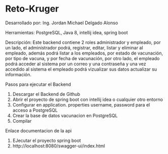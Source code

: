 # Reto-Kruger
Desarrollado por: Ing. Jordan Michael Delgado Alonso

Herramientas: PostgreSQL, Java 8, intellij idea, spring boot

Descripción: Este backend contiene 2 roles administrador y empleado, por un lado, el administrador podrá, registrar, editar, listar y eliminar al empleado, además podrá listar a los empleados, por estado de vacunación, por tipo de vacuna, y por fecha de vacunación, por otro lado, el empleado podrá acceder al sistema por un correo y una contraseña y una vez accedido al sistema el empleado podrá vizualizar sus datos actualizar su información.

Pasos para ejecutar el Backend
1. Descargar el Backend de Github
2. Abrir el proyecto de spring boot con intellij idea o cualquier otro entorno 
3. Configurar en application. properties username, password para el acceso a PostgreSQL
4. Crear la base de datos vacunacion en PostgreSQL
5. Compilar

Enlace documentacion de la api
1. EJecutar el proyecto spring boot
2. http://localhost:8080/swagger-ui/index.html
